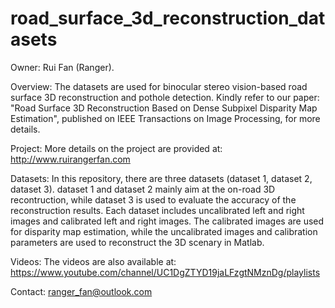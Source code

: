 # road_surface_3d_reconstruction_datasets

Owner: Rui Fan (Ranger).

Overview: The datasets are used for binocular stereo vision-based road surface 3D reconstruction and pothole detection. Kindly refer to our paper: "Road Surface 3D Reconstruction Based on Dense Subpixel Disparity Map Estimation", published on IEEE Transactions on Image Processing, for more details.

Project: More details on the project are provided at: http://www.ruirangerfan.com

Datasets: In this repository, there are three datasets (dataset 1, dataset 2, dataset 3). dataset 1 and dataset 2 mainly aim at the on-road 3D recontruction, while dataset 3 is used to evaluate the accuracy of the reconstruction results. Each dataset includes uncalibrated left and right images and calibrated left and right images. The calibrated images are used for disparity map estimation, while the uncalibrated images and calibration parameters are used to reconstruct the 3D scenary in Matlab.

Videos: The videos are also available at: https://www.youtube.com/channel/UC1DgZTYD19jaLFzgtNMznDg/playlists

Contact: ranger_fan@outlook.com
